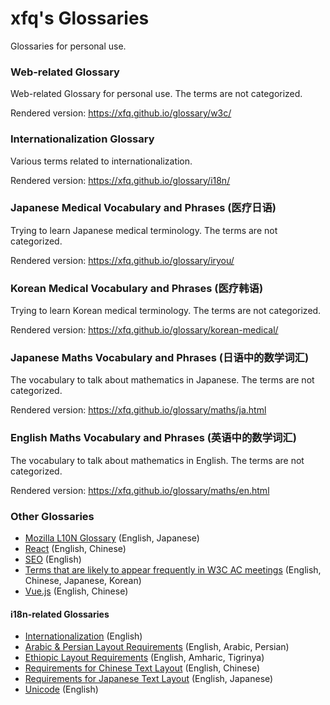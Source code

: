 # xfq's Glossaries

Glossaries for personal use.

### Web-related Glossary

Web-related Glossary for personal use. The terms are not categorized.

Rendered version: https://xfq.github.io/glossary/w3c/

### Internationalization Glossary

Various terms related to internationalization.

Rendered version: https://xfq.github.io/glossary/i18n/

### Japanese Medical Vocabulary and Phrases (医疗日语)

Trying to learn Japanese medical terminology. The terms are not categorized.

Rendered version: https://xfq.github.io/glossary/iryou/

### Korean Medical Vocabulary and Phrases (医疗韩语)

Trying to learn Korean medical terminology. The terms are not categorized.

Rendered version: https://xfq.github.io/glossary/korean-medical/

### Japanese Maths Vocabulary and Phrases (日语中的数学词汇)

The vocabulary to talk about mathematics in Japanese. The terms are not categorized.

Rendered version: https://xfq.github.io/glossary/maths/ja.html

### English Maths Vocabulary and Phrases (英语中的数学词汇)

The vocabulary to talk about mathematics in English. The terms are not categorized.

Rendered version: https://xfq.github.io/glossary/maths/en.html

### Other Glossaries

* [Mozilla L10N Glossary](https://github.com/mozilla-japan/translation/wiki/Mozilla-L10N-Glossary) (English, Japanese)
* [React](https://github.com/reactjs/zh-hans.reactjs.org/issues/2) (English, Chinese)
* [SEO](https://www.searchenginejournal.com/seo-glossary/432898/) (English)
* [Terms that are likely to appear frequently in W3C AC meetings](https://www.w3.org/2020/05/words) (English, Chinese, Japanese, Korean)
* [Vue.js](https://github.com/vuejs-translations/docs-zh-cn/wiki/%E7%BF%BB%E8%AF%91%E9%A1%BB%E7%9F%A5) (English, Chinese)

#### i18n-related Glossaries

* [Internationalization](https://www.w3.org/TR/i18n-glossary/) (English)
* [Arabic & Persian Layout Requirements](https://www.w3.org/TR/alreq/#glossary) (English, Arabic, Persian)
* [Ethiopic Layout Requirements](https://www.w3.org/TR/elreq/#glossary) (English, Amharic, Tigrinya)
* [Requirements for Chinese Text Layout](https://w3c.github.io/clreq/#glossary) (English, Chinese)
* [Requirements for Japanese Text Layout](https://w3c.github.io/jlreq/#terminology) (English, Japanese)
* [Unicode](https://www.unicode.org/glossary/) (English)
